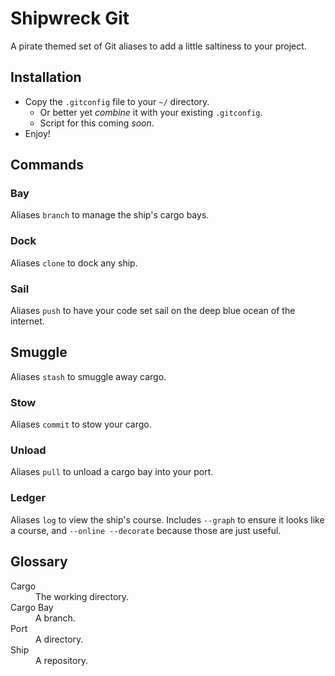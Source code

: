 # Shipwreck Git
A pirate themed set of Git aliases to add a little saltiness to your project.

## Installation
* Copy the `.gitconfig` file to your `~/` directory.
  * Or better yet _combine_ it with your existing `.gitconfig`.
  * Script for this coming _soon_.
* Enjoy!

## Commands

### Bay
Aliases `branch` to manage the ship's cargo bays.

### Dock
Aliases `clone` to dock any ship.

### Sail
Aliases `push` to have your code set sail on the deep blue ocean of the internet.

## Smuggle
Aliases `stash` to smuggle away cargo.

### Stow
Aliases `commit` to stow your cargo.

### Unload
Aliases `pull` to unload a cargo bay into your port.

### Ledger
Aliases `log` to view the ship's course.
Includes `--graph` to ensure it looks like a course, and `--online --decorate` because those are just useful.

## Glossary
<dl>
  <dt>Cargo</dt>
  <dd>The working directory.</dd>
  <dt>Cargo Bay</dt>
  <dd>A branch.</dd>
  <dt>Port</dt>
  <dd>A directory.</dd>
  <dt>Ship</dt>
  <dd>A repository.</dd>
</dl>
